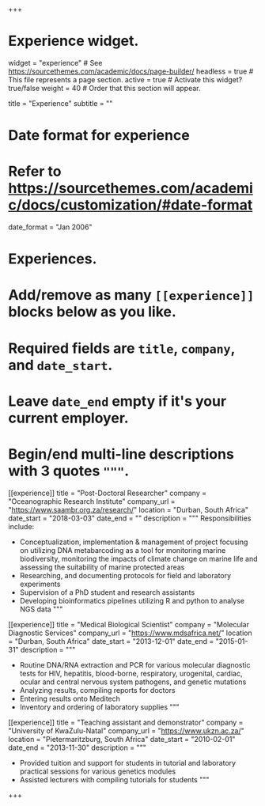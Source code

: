 +++
# Experience widget.
widget = "experience"  # See https://sourcethemes.com/academic/docs/page-builder/
headless = true  # This file represents a page section.
active = true  # Activate this widget? true/false
weight = 40  # Order that this section will appear.

title = "Experience"
subtitle = ""

# Date format for experience
#   Refer to https://sourcethemes.com/academic/docs/customization/#date-format
date_format = "Jan 2006"

# Experiences.
#   Add/remove as many `[[experience]]` blocks below as you like.
#   Required fields are `title`, `company`, and `date_start`.
#   Leave `date_end` empty if it's your current employer.
#   Begin/end multi-line descriptions with 3 quotes `"""`.
[[experience]]
  title = "Post-Doctoral Researcher"
  company = "Oceanographic Research Institute"
  company_url = "https://www.saambr.org.za/research/"
  location = "Durban, South Africa"
  date_start = "2018-03-03"
  date_end = ""
  description = """
  Responsibilities include:
  
  * Conceptualization, implementation & management of project
focusing on utilizing DNA metabarcoding as a tool for monitoring
marine biodiversity, monitoring the impacts of climate change on
marine life and assessing the suitability of marine protected areas
  * Researching, and documenting protocols for field and laboratory
experiments
  * Supervision of a PhD student and research assistants
  * Developing bioinformatics pipelines utilizing R and python to
analyse NGS data
  """

[[experience]]
  title = "Medical Biological Scientist"
  company = "Molecular Diagnostic Services"
  company_url = "https://www.mdsafrica.net/"
  location = "Durban, South Africa"
  date_start = "2013-12-01"
  date_end = "2015-01-31"
  description = """
  * Routine DNA/RNA extraction and PCR for various molecular
diagnostic tests for HIV, hepatitis, blood-borne, respiratory,
urogenital, cardiac, ocular and central nervous system pathogens,
and genetic mutations
  * Analyzing results, compiling reports for doctors
  * Entering results onto Meditech
  * Inventory and ordering of laboratory supplies
  """
  
[[experience]]
  title = "Teaching assistant and demonstrator"
  company = "University of KwaZulu-Natal"
  company_url = "https://www.ukzn.ac.za/"
  location = "Pietermaritzburg, South Africa"
  date_start = "2010-02-01"
  date_end = "2013-11-30"
  description = """
  * Provided tuition and support for students in tutorial and laboratory
practical sessions for various genetics modules
  * Assisted lecturers with compiling tutorials for students
  """

+++
